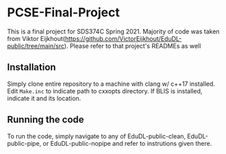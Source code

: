 # PCSE-Final-Project

This is a final project for SDS374C Spring 2021. Majority of code was taken
from Viktor Eijkhout(https://github.com/VictorEijkhout/EduDL-public/tree/main/src). Please
refer to that project's READMEs as well

## Installation

Simply clone entire repository to a machine with clang w/ c++17 installed. Edit `Make.inc` to indicate
path to cxxopts directory. If BLIS is installed, indicate it and its location.


## Running the code

To run the code, simply navigate to any of EduDL-public-clean, EduDL-public-pipe, or EduDL-public-nopipe
and refer to instrutions given there.  
